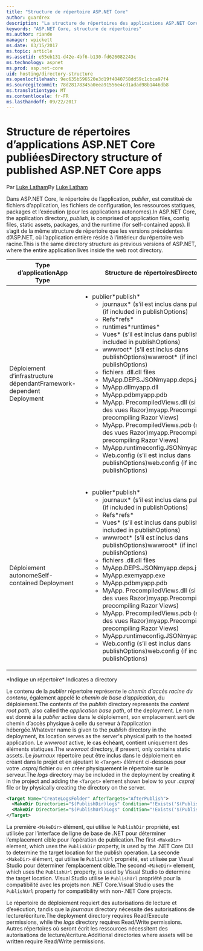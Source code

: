 ```yaml
---
title: "Structure de répertoire ASP.NET Core"
author: guardrex
description: "La structure de répertoires des applications ASP.NET Core publiées."
keywords: "ASP.NET Core, structure de répertoires"
ms.author: riande
manager: wpickett
ms.date: 03/15/2017
ms.topic: article
ms.assetid: e55eb131-d42e-4bf6-b130-fd626082243c
ms.technology: aspnet
ms.prod: asp.net-core
uid: hosting/directory-structure
ms.openlocfilehash: 9ec635b596520e3d19f4040758dd59c1cbca97f4
ms.sourcegitcommit: 78d28178345a0eea91556e4cd1adad98b1446db8
ms.translationtype: MT
ms.contentlocale: fr-FR
ms.lasthandoff: 09/22/2017
---
```

# <a name="directory-structure-of-published-aspnet-core-apps"></a><span data-ttu-id="f276a-104">Structure de répertoires d’applications ASP.NET Core publiées</span><span class="sxs-lookup"><span data-stu-id="f276a-104">Directory structure of published ASP.NET Core apps</span></span>

<span data-ttu-id="f276a-105">Par [Luke Latham](https://github.com/GuardRex)</span><span class="sxs-lookup"><span data-stu-id="f276a-105">By [Luke Latham](https://github.com/GuardRex)</span></span>

<span data-ttu-id="f276a-106">Dans ASP.NET Core, le répertoire de l’application, *publier*, est constitué de fichiers d’application, les fichiers de configuration, les ressources statiques, packages et l’exécution (pour les applications autonomes).</span><span class="sxs-lookup"><span data-stu-id="f276a-106">In ASP.NET Core, the application directory, *publish*, is comprised of application files, config files, static assets, packages, and the runtime (for self-contained apps).</span></span> <span data-ttu-id="f276a-107">Il s’agit de la même structure de répertoire que les versions précédentes d’ASP.NET, où l’application entière réside à l’intérieur du répertoire web racine.</span><span class="sxs-lookup"><span data-stu-id="f276a-107">This is the same directory structure as previous versions of ASP.NET, where the entire application lives inside the web root directory.</span></span>

| <span data-ttu-id="f276a-108">Type d’application</span><span class="sxs-lookup"><span data-stu-id="f276a-108">App Type</span></span> | <span data-ttu-id="f276a-109">Structure de répertoires</span><span class="sxs-lookup"><span data-stu-id="f276a-109">Directory Structure</span></span> |
| --- | --- |
| <span data-ttu-id="f276a-110">Déploiement d’infrastructure dépendant</span><span class="sxs-lookup"><span data-stu-id="f276a-110">Framework-dependent Deployment</span></span> | <ul><li><span data-ttu-id="f276a-111">publier\*</span><span class="sxs-lookup"><span data-stu-id="f276a-111">publish\*</span></span><ul><li><span data-ttu-id="f276a-112">journaux\* (s’il est inclus dans publishOptions)</span><span class="sxs-lookup"><span data-stu-id="f276a-112">logs\* (if included in publishOptions)</span></span></li><li><span data-ttu-id="f276a-113">Refs\*</span><span class="sxs-lookup"><span data-stu-id="f276a-113">refs\*</span></span></li><li><span data-ttu-id="f276a-114">runtimes\*</span><span class="sxs-lookup"><span data-stu-id="f276a-114">runtimes\*</span></span></li><li><span data-ttu-id="f276a-115">Vues\* (s’il est inclus dans publishOptions)</span><span class="sxs-lookup"><span data-stu-id="f276a-115">Views\* (if included in publishOptions)</span></span></li><li><span data-ttu-id="f276a-116">wwwroot\* (s’il est inclus dans publishOptions)</span><span class="sxs-lookup"><span data-stu-id="f276a-116">wwwroot\* (if included in publishOptions)</span></span></li><li><span data-ttu-id="f276a-117">fichiers .dll</span><span class="sxs-lookup"><span data-stu-id="f276a-117">.dll files</span></span></li><li><span data-ttu-id="f276a-118">MyApp.DEPS.JSON</span><span class="sxs-lookup"><span data-stu-id="f276a-118">myapp.deps.json</span></span></li><li><span data-ttu-id="f276a-119">MyApp.dll</span><span class="sxs-lookup"><span data-stu-id="f276a-119">myapp.dll</span></span></li><li><span data-ttu-id="f276a-120">MyApp.pdb</span><span class="sxs-lookup"><span data-stu-id="f276a-120">myapp.pdb</span></span></li><li><span data-ttu-id="f276a-121">MyApp. PrecompiledViews.dll (si la précompilation des vues Razor)</span><span class="sxs-lookup"><span data-stu-id="f276a-121">myapp.PrecompiledViews.dll (if precompiling Razor Views)</span></span></li><li><span data-ttu-id="f276a-122">MyApp. PrecompiledViews.pdb (si la précompilation des vues Razor)</span><span class="sxs-lookup"><span data-stu-id="f276a-122">myapp.PrecompiledViews.pdb (if precompiling Razor Views)</span></span></li><li><span data-ttu-id="f276a-123">MyApp.runtimeconfig.JSON</span><span class="sxs-lookup"><span data-stu-id="f276a-123">myapp.runtimeconfig.json</span></span></li><li><span data-ttu-id="f276a-124">Web.config (s’il est inclus dans publishOptions)</span><span class="sxs-lookup"><span data-stu-id="f276a-124">web.config (if included in publishOptions)</span></span></li></ul></li></ul> |
| <span data-ttu-id="f276a-125">Déploiement autonome</span><span class="sxs-lookup"><span data-stu-id="f276a-125">Self-contained Deployment</span></span> | <ul><li><span data-ttu-id="f276a-126">publier\*</span><span class="sxs-lookup"><span data-stu-id="f276a-126">publish\*</span></span><ul><li><span data-ttu-id="f276a-127">journaux\* (s’il est inclus dans publishOptions)</span><span class="sxs-lookup"><span data-stu-id="f276a-127">logs\* (if included in publishOptions)</span></span></li><li><span data-ttu-id="f276a-128">Refs\*</span><span class="sxs-lookup"><span data-stu-id="f276a-128">refs\*</span></span></li><li><span data-ttu-id="f276a-129">Vues\* (s’il est inclus dans publishOptions)</span><span class="sxs-lookup"><span data-stu-id="f276a-129">Views\* (if included in publishOptions)</span></span></li><li><span data-ttu-id="f276a-130">wwwroot\* (s’il est inclus dans publishOptions)</span><span class="sxs-lookup"><span data-stu-id="f276a-130">wwwroot\* (if included in publishOptions)</span></span></li><li><span data-ttu-id="f276a-131">fichiers .dll</span><span class="sxs-lookup"><span data-stu-id="f276a-131">.dll files</span></span></li><li><span data-ttu-id="f276a-132">MyApp.DEPS.JSON</span><span class="sxs-lookup"><span data-stu-id="f276a-132">myapp.deps.json</span></span></li><li><span data-ttu-id="f276a-133">MyApp.exe</span><span class="sxs-lookup"><span data-stu-id="f276a-133">myapp.exe</span></span></li><li><span data-ttu-id="f276a-134">MyApp.pdb</span><span class="sxs-lookup"><span data-stu-id="f276a-134">myapp.pdb</span></span></li><li><span data-ttu-id="f276a-135">MyApp. PrecompiledViews.dll (si la précompilation des vues Razor)</span><span class="sxs-lookup"><span data-stu-id="f276a-135">myapp.PrecompiledViews.dll (if precompiling Razor Views)</span></span></li><li><span data-ttu-id="f276a-136">MyApp. PrecompiledViews.pdb (si la précompilation des vues Razor)</span><span class="sxs-lookup"><span data-stu-id="f276a-136">myapp.PrecompiledViews.pdb (if precompiling Razor Views)</span></span></li><li><span data-ttu-id="f276a-137">MyApp.runtimeconfig.JSON</span><span class="sxs-lookup"><span data-stu-id="f276a-137">myapp.runtimeconfig.json</span></span></li><li><span data-ttu-id="f276a-138">Web.config (s’il est inclus dans publishOptions)</span><span class="sxs-lookup"><span data-stu-id="f276a-138">web.config (if included in publishOptions)</span></span></li></ul></li></ul> |
<span data-ttu-id="f276a-139">\*Indique un répertoire</span><span class="sxs-lookup"><span data-stu-id="f276a-139">\* Indicates a directory</span></span>

<span data-ttu-id="f276a-140">Le contenu de la *publier* répertoire représente le *chemin d’accès racine du contenu*, également appelé le *chemin de base d’application*, du déploiement.</span><span class="sxs-lookup"><span data-stu-id="f276a-140">The contents of the *publish* directory represents the *content root path*, also called the *application base path*, of the deployment.</span></span> <span data-ttu-id="f276a-141">Le nom est donné à la *publier* active dans le déploiement, son emplacement sert de chemin d’accès physique à celle du serveur à l’application hébergée.</span><span class="sxs-lookup"><span data-stu-id="f276a-141">Whatever name is given to the *publish* directory in the deployment, its location serves as the server's physical path to the hosted application.</span></span> <span data-ttu-id="f276a-142">Le *wwwroot* active, le cas échéant, contient uniquement des éléments statiques.</span><span class="sxs-lookup"><span data-stu-id="f276a-142">The *wwwroot* directory, if present, only contains static assets.</span></span> <span data-ttu-id="f276a-143">Le *journaux* répertoire peut être inclus dans le déploiement en créant dans le projet et en ajoutant le `<Target>` élément ci-dessous pour votre *.csproj* fichier ou en créer physiquement le répertoire sur le serveur.</span><span class="sxs-lookup"><span data-stu-id="f276a-143">The *logs* directory may be included in the deployment by creating it in the project and adding the `<Target>` element shown below to your *.csproj* file or by physically creating the directory on the server.</span></span>

```xml
<Target Name="CreateLogsFolder" AfterTargets="AfterPublish">
  <MakeDir Directories="$(PublishDir)logs" Condition="!Exists('$(PublishDir)logs')" />
  <MakeDir Directories="$(PublishUrl)Logs" Condition="!Exists('$(PublishUrl)Logs')" />
</Target>
```

<span data-ttu-id="f276a-144">La première `<MakeDir>` élément, qui utilise le `PublishDir` propriété, est utilisée par l’interface de ligne de base de .NET pour déterminer l’emplacement cible pour l’opération de publication.</span><span class="sxs-lookup"><span data-stu-id="f276a-144">The first `<MakeDir>` element, which uses the `PublishDir` property, is used by the .NET Core CLI to determine the target location for the publish operation.</span></span> <span data-ttu-id="f276a-145">La seconde `<MakeDir>` élément, qui utilise le `PublishUrl` propriété, est utilisée par Visual Studio pour déterminer l’emplacement cible.</span><span class="sxs-lookup"><span data-stu-id="f276a-145">The second `<MakeDir>` element, which uses the `PublishUrl` property, is used by Visual Studio to determine the target location.</span></span> <span data-ttu-id="f276a-146">Visual Studio utilise le `PublishUrl` propriété pour la compatibilité avec les projets non .NET Core.</span><span class="sxs-lookup"><span data-stu-id="f276a-146">Visual Studio uses the `PublishUrl` property for compatibility with non-.NET Core projects.</span></span>

<span data-ttu-id="f276a-147">Le répertoire de déploiement requiert des autorisations de lecture et d’exécution, tandis que la *journaux* directory nécessite des autorisations de lecture/écriture.</span><span class="sxs-lookup"><span data-stu-id="f276a-147">The deployment directory requires Read/Execute permissions, while the *logs* directory requires Read/Write permissions.</span></span> <span data-ttu-id="f276a-148">Autres répertoires où seront écrit les ressources nécessitent des autorisations de lecture/écriture.</span><span class="sxs-lookup"><span data-stu-id="f276a-148">Additional directories where assets will be written require Read/Write permissions.</span></span>
